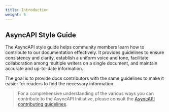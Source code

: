 ```yaml
---
title: Introduction
weight: 5
---
```

## AsyncAPI Style Guide
The AsyncAPI style guide helps community members learn how to contribute to our documentation effectively. It provides guidelines to ensure consistency and clarity, establish a uniform voice and tone, facilitate collaboration among multiple writers on a single document, and maintain accurate and up-to-date information.

The goal is to provide docs contributors with the same guidelines to make it easier for readers to find the necessary information.

> For a comprehensive understanding of the various ways you can contribute to the AsyncAPI Initiative, please consult the [AsyncAPI contributing guidelines](../../CONTRIBUTING.md).